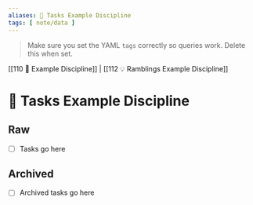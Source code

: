 ```yaml
---
aliases: 🌊 Tasks Example Discipline
tags: [ note/data ]
---
```

> Make sure you set the YAML `tags` correctly so queries work. Delete this when set.

[[110 🎀 Example Discipline]] | [[112 💡 Ramblings Example Discipline]]
# 🌊 Tasks Example Discipline
## Raw
- [ ] Tasks go here

## Archived
- [ ] Archived tasks go here